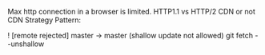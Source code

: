 
Max http connection in a browser is limited.
HTTP1.1 vs HTTP/2
CDN or not CDN
Strategy Pattern:

 ! [remote rejected] master -> master (shallow update not allowed)
 git fetch --unshallow

